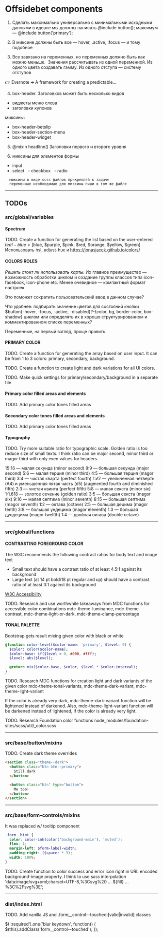 # Offsidebet components

1. Сделать максимально универсально с минимальными исходными данными в  идеале мы должны написать @include button(); максимум — @include button('primary');

2. В миксине должны быть все — hover, .active, :focus — и тому подобное

3. Все завязано на переменных, но переменных должно быть как можно меньше.  Значения рассчитывать из одной переменной. Из одного цвета создавать гамму. Из одного отступа — систему отступов 

👉 Evernote ➜ A framework for creating a predictable…

4. box-header. Заголовков может быть несколько видов
  - виджеты меню слева
  - заголовки купонов  

  миксины:
  - box-header-betslip
  - box-header-section-menu
  - box-header-widget

5. @mixin headline() Заголовки первого и второго уровня

6. миксины для элементов формы 
  - input 
  - select
   - checkbox
   - radio

```
  миксины в виде scss файлов прикрепляй к задаче
  переменные необходимые для миксины пиши в том же файле
```

--------------------------------------------------------------------------------

## TODOs

### src/global/variables

#### Spectrum

TODO. Create a function for generating the list based on the user-entered
$teal-blue > [$blue, $purple, $pink, $red, $orange, $yellow, $green]
Использовать hsl, adjust-hue и https://jonasjacek.github.io/colors/

#### COLORS ROLES

*Решить стоит ли использовать карты.* Их главное преимущество — возможность обработки циклом и создание группы классов типа icon-facebook, icon-phone etc. Менее очевидное — компактный формат настроек.

Это поможет сократить пользовательский ввод в данном случае?

Что удобнее: подбирать значение цветов для состояний кнопки
$button{-hover, -focus, -active, -disabled}?-{color, bg, border-color, box-shadow}
циклом или определять их в хорошо структурированном и комментированном списке переменных?

Переменные, на первый взгляд, проще править

#### PRIMARY COLOR
TODO. Create a function for generating the array based on user input.
It can be from 1 to 3 colors: primary, secondary, background.

TODO. Create a function to create light and dark variations for all UI colors.

TODO. Make quick settings for primary/secondary/background in a separate file

#### Primary color filled areas and elements

TODO. Add primary color tones filled areas

#### Secondary color tones filled areas and elements

TODO. Add primary color tones filled areas

#### Typography

TODO. Try more suitable ratio for typographic scale. Golden ratio is too reduce size of small texts. I think ratio can be major second, minor third or magor third with only even values for headers.

15:16 — малая секунда (minor second)
8:9 — большая секунда (major second)
5:6 — малая терция (minor third)
4:5 — большая терция (magor third)
3:4 — чистая кварта (perfect fourth)
1:√2 — увеличенная четверть (A4) и уменьшенная пятая часть (d5)
(augmented fourth and diminished fifth)
2:3 — чистая квинта (perfect fifth)
5:8 — малая секста (minor six)
1:1.618 — золотое сечение (golden ratio)
3:5 — большая секста (magor six)
9:16 — малая септима (minor seventh)
8:15 — большая септима (magor seventh)
1:2 — октава (octave)
2:5 — большая децима (magor tenth)
3:8 — большая ундецима (magor eleventh)
1:3 — большая дуодецима (magor twelfth)
1:4 — двойная октава (double octave)



--------------------------------------------------------------------------------

### src/global/functions

#### CONTRASTING FOREGROUND COLOR

The W3C recommends the following contrast ratios for body text and image text
- Small text should have a contrast ratio of at least 4.5:1 against its background
- Large text (at 14 pt bold/18 pt regular and up) should have a contrast ratio of at least 3:1 against its background

[W3C Accessibility](http://www.w3.org/TR/AERT#color-contrast)

TODO. Research and use worthwhile takeaways from MDC functions for accessible color combinations
mdc-theme-luminance, mdc-theme-contrast, mdc-theme-light-or-dark, mdc-theme-clamp-percentage

#### TONAL PALETTE

Bootstrap gets result mixing given color with black or white

```sass
@function color-level($color-name: 'primary', $level: 0) {
  $color: color($color-name);
  $color-base: if($level > 0, #000, #fff);
  $level: abs($level);

  @return mix($color-base, $color, $level * $color-interval);
}
```

TODO. Research MDC functions for creation light and dark variants of the given color
mdc-theme-tonal-variants, mdc-theme-dark-variant, mdc-theme-light-variant

If the color is already very dark, mdc-theme-dark-variant function will be lightened instead of darkened. Also, mdc-theme-light-variant function will be darkened instead of lightened, if the color is already very light.

TODO. Research Foundation color functions
node_modules/foundation-sites/scss/util/_color.scss

--------------------------------------------------------------------------------

### src/base/button/mixins

TODO. Create dark theme overrides
```html
<section class="theme--dark">
  <button class="btn btn--primary">
    Still dark
  </button>

  <button class="btn" type="button">
    Me too!
  </button>
</section>
```
--------------------------------------------------------------------------------

### src/base/form-controls/mixins

It was replaced w/ tooltip component

```scss
.form__hint {
  color: color-ink(color('background-main'), 'muted');
  flex: 1;
  margin-left: $form-label-width;
  padding-right: ($spacer * 3);
  width: 100%;
}
```

TODO. Create function to color success and error icon right in URL encoded background-image property. I think to use sass interpolation
'data:image/svg+xml;charset=UTF-8,%3Csvg%20 … ${fill} … %3C%2Fsvg%3E';

--------------------------------------------------------------------------------

### dist/index.html

TODO. Add vanilla JS and .form__control--touched:[valid|invalid] classes

$(':required').one('blur keydown', function() {
  $(this).addClass('form__control--touched');
});
